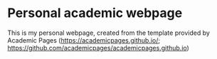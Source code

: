 
# Personal academic webpage

This is my personal webpage, created from the template provided by Academic Pages (https://academicpages.github.io/; https://github.com/academicpages/academicpages.github.io)
